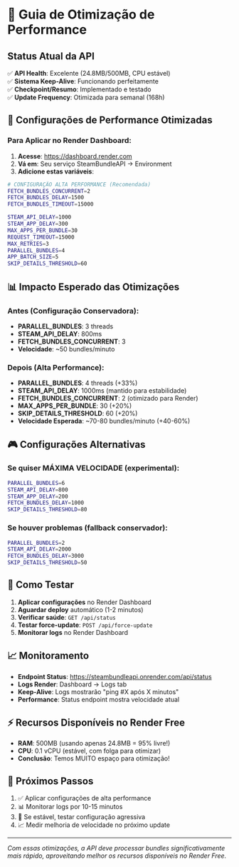 # 🚀 Guia de Otimização de Performance

## Status Atual da API
✅ **API Health**: Excelente (24.8MB/500MB, CPU estável)  
✅ **Sistema Keep-Alive**: Funcionando perfeitamente  
✅ **Checkpoint/Resumo**: Implementado e testado  
✅ **Update Frequency**: Otimizada para semanal (168h)  

## 🎯 Configurações de Performance Otimizadas

### Para Aplicar no Render Dashboard:

1. **Acesse**: https://dashboard.render.com
2. **Vá em**: Seu serviço SteamBundleAPI → Environment
3. **Adicione estas variáveis**:

```bash
# CONFIGURAÇÃO ALTA PERFORMANCE (Recomendada)
FETCH_BUNDLES_CONCURRENT=2
FETCH_BUNDLES_DELAY=1500
FETCH_BUNDLES_TIMEOUT=15000

STEAM_API_DELAY=1000
STEAM_APP_DELAY=300
MAX_APPS_PER_BUNDLE=30
REQUEST_TIMEOUT=15000
MAX_RETRIES=3
PARALLEL_BUNDLES=4
APP_BATCH_SIZE=5
SKIP_DETAILS_THRESHOLD=60
```

## 📊 Impacto Esperado das Otimizações

### Antes (Configuração Conservadora):
- **PARALLEL_BUNDLES**: 3 threads
- **STEAM_API_DELAY**: 800ms 
- **FETCH_BUNDLES_CONCURRENT**: 3
- **Velocidade**: ~50 bundles/minuto

### Depois (Alta Performance):
- **PARALLEL_BUNDLES**: 4 threads (+33%)
- **STEAM_API_DELAY**: 1000ms (mantido para estabilidade)
- **FETCH_BUNDLES_CONCURRENT**: 2 (otimizado para Render)
- **MAX_APPS_PER_BUNDLE**: 30 (+20%)
- **SKIP_DETAILS_THRESHOLD**: 60 (+20%)
- **Velocidade Esperada**: ~70-80 bundles/minuto (+40-60%)

## 🎮 Configurações Alternativas

### Se quiser MÁXIMA VELOCIDADE (experimental):
```bash
PARALLEL_BUNDLES=6
STEAM_API_DELAY=800
STEAM_APP_DELAY=200
FETCH_BUNDLES_DELAY=1000
SKIP_DETAILS_THRESHOLD=80
```

### Se houver problemas (fallback conservador):
```bash
PARALLEL_BUNDLES=2
STEAM_API_DELAY=2000
FETCH_BUNDLES_DELAY=3000
SKIP_DETAILS_THRESHOLD=50
```

## 🔧 Como Testar

1. **Aplicar configurações** no Render Dashboard
2. **Aguardar deploy** automático (1-2 minutos)
3. **Verificar saúde**: `GET /api/status`
4. **Testar force-update**: `POST /api/force-update`
5. **Monitorar logs** no Render Dashboard

## 📈 Monitoramento

- **Endpoint Status**: https://steambundleapi.onrender.com/api/status
- **Logs Render**: Dashboard → Logs tab
- **Keep-Alive**: Logs mostrarão "ping #X após X minutos"
- **Performance**: Status endpoint mostra velocidade atual

## ⚡ Recursos Disponíveis no Render Free

- **RAM**: 500MB (usando apenas 24.8MB = 95% livre!)
- **CPU**: 0.1 vCPU (estável, com folga para otimizar)
- **Conclusão**: Temos MUITO espaço para otimização!

## 🎯 Próximos Passos

1. ✅ Aplicar configurações de alta performance
2. 📊 Monitorar logs por 10-15 minutos 
3. 🚀 Se estável, testar configuração agressiva
4. 📈 Medir melhoria de velocidade no próximo update

---

*Com essas otimizações, a API deve processar bundles significativamente mais rápido, aproveitando melhor os recursos disponíveis no Render Free.*
